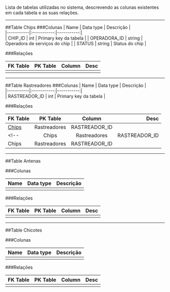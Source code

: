 

<style>

table {
  table-layout: fixed;
  max-width: 100%;
}

.md-typeset code {
  overflow-wrap: break-word;
}
/* table th:first-of-type {
    width: 10%;
}
table th:nth-of-type(2) {
    width: 10%;
}
table th:nth-of-type(3) {
    width: 20%;
}
table th:nth-of-type(4) {
    width: 20%;
} */
</style>


Lista de tabelas utilizadas no sistema, descrevendo as colunas existentes em cada tabela e as suas relações. 



<!--===================== TABELA CHIPS  =====================-->
---
##Table Chips
###Colunas
| Name | Data type | Descrição |  
|-----------|:-----------:|-----------:|  
| CHIP_ID | int | Primary key da tabela |
| OPERADORA_ID | string | Operadora de serviços do chip |
| STATUS | string | Status do chip |

###Relações

| FK Table | PK Table | Column |  Desc  | 
|-----------|:-----------:|:-----------:|-----------:|  
|  |  |  |   | 

<!--================= TABELA RASTREADPRES  =================-->
---
##Table Rastreadores
###Colunas
| Name | Data type | Descrição |  
|-----------|:-----------:|-----------:|  
| RASTREADOR_ID | int | Primary key da tabela |

<!-- ###Relacão com outras tabelas -->

###Relações

| FK Table | PK Table | Column |  Desc  | 
|-----------|:-----------:|:-----------:|-----------:|  
| [Chips](#table-chips) | Rastreadores | RASTREADOR_ID|   |  
<!-- | Chips | Rastreadores | RASTREADOR_ID|   |  
| Chips | Rastreadores | RASTREADOR_ID|   |   -->


<!--==================== TABELA ANTENAS ====================-->
---
##Table Antenas

###Colunas

| Name | Data type | Descrição |  
|-----------|:-----------:|-----------:|  
| | |  |

<!-- ###Relacão com outras tabelas -->

###Relações

| FK Table | PK Table | Column |  Desc  | 
|-----------|:-----------:|:-----------:|-----------:|  
|  |  |  |  |  

<!--==================== TABELA ANTENAS ====================-->
---
##Table Chicotes

###Colunas

| Name | Data type | Descrição |  
|-----------|:-----------:|-----------:|  
| | |  |

<!-- ###Relacão com outras tabelas -->

###Relações

| FK Table | PK Table | Column |  Desc  | 
|-----------|:-----------:|:-----------:|-----------:|  
|  |  |  |  |  


